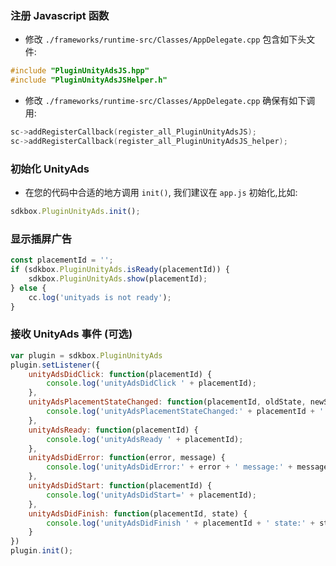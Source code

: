 ### 注册 Javascript 函数

* 修改 `./frameworks/runtime-src/Classes/AppDelegate.cpp` 包含如下头文件:
```cpp
#include "PluginUnityAdsJS.hpp"
#include "PluginUnityAdsJSHelper.h"
```

* 修改 `./frameworks/runtime-src/Classes/AppDelegate.cpp` 确保有如下调用:
```cpp
sc->addRegisterCallback(register_all_PluginUnityAdsJS);
sc->addRegisterCallback(register_all_PluginUnityAdsJS_helper);
```

### 初始化 UnityAds
* 在您的代码中合适的地方调用 `init()`, 我们建议在 `app.js` 初始化,比如:
```javascript
sdkbox.PluginUnityAds.init();
```

### 显示插屏广告

```javascript
const placementId = '';
if (sdkbox.PluginUnityAds.isReady(placementId)) {
    sdkbox.PluginUnityAds.show(placementId);
} else {
    cc.log('unityads is not ready');
}
```

### 接收 UnityAds 事件 (可选)

```javascript
var plugin = sdkbox.PluginUnityAds
plugin.setListener({
    unityAdsDidClick: function(placementId) {
        console.log('unityAdsDidClick ' + placementId);
    },
    unityAdsPlacementStateChanged: function(placementId, oldState, newState) {
        console.log('unityAdsPlacementStateChanged:' + placementId + ' oldState:' + oldState + " newState:" + newState);
    },
    unityAdsReady: function(placementId) {
        console.log('unityAdsReady ' + placementId);
    },
    unityAdsDidError: function(error, message) {
        console.log('unityAdsDidError:' + error + ' message:' + message);
    },
    unityAdsDidStart: function(placementId) {
        console.log('unityAdsDidStart=' + placementId);
    },
    unityAdsDidFinish: function(placementId, state) {
        console.log('unityAdsDidFinish ' + placementId + ' state:' + state);
    }
})
plugin.init();
```
